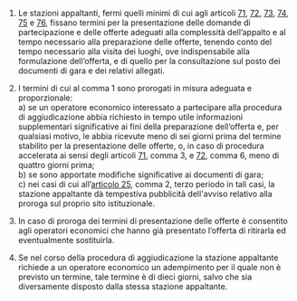 1. Le stazioni appaltanti, fermi quelli minimi di cui agli articoli [71](/articolo-71/1), [72](/articolo-72/1), [73](/articolo-73/1), [74](/articolo-74/1), [75](/articolo-75/1) e [76](/articolo-76/1), fissano termini per la presentazione delle domande di partecipazione e delle offerte adeguati alla complessità dell’appalto e al tempo necessario alla preparazione delle offerte, tenendo conto del tempo necessario alla visita dei luoghi, ove indispensabile alla formulazione dell’offerta, e di quello per la consultazione sul posto dei documenti di gara e dei relativi allegati.

2. I termini di cui al comma 1 sono prorogati in misura adeguata e proporzionale: <br>a) se un operatore economico interessato a partecipare alla procedura di aggiudicazione abbia richiesto in tempo utile informazioni supplementari significative ai fini della preparazione dell’offerta e, per qualsiasi motivo, le abbia ricevute meno di sei giorni prima del termine stabilito per la presentazione delle offerte, o, in caso di procedura accelerata ai sensi degli articoli [71](/articolo-71/1), comma 3, e [72](/articolo-72/1), comma 6, meno di quattro giorni prima; <br>b) se sono apportate modifiche significative ai documenti di gara; <br>c) nei casi di cui all’[articolo 25](/articolo-25/1), comma 2, terzo periodo in tali casi, la stazione appaltante dà tempestiva pubblicità dell'avviso relativo alla proroga sul proprio sito istituzionale.

3. In caso di proroga dei termini di presentazione delle offerte è consentito agli operatori economici che hanno già presentato l’offerta di ritirarla ed eventualmente sostituirla.
 
4. Se nel corso della procedura di aggiudicazione la stazione appaltante richiede a un operatore economico un adempimento per il quale non è previsto un termine, tale termine è di dieci giorni, salvo che sia diversamente disposto dalla stessa stazione appaltante. 
